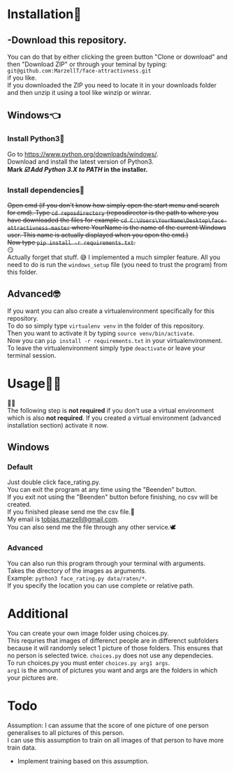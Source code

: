# Installation:nail_care:

## -Download this repository.        
You can do that by either clicking the green button "Clone or download" and then "Download ZIP"
or through your teminal by typing:       
`git@github.com:MarzellT/face-attractivness.git`      
if you like.     
If you downloaded the ZIP you need to locate it in your downloads folder and then unzip it
using a tool like winzip or winrar.

## Windows:point_left:
### Install Python3🐍
Go to <https://www.python.org/downloads/windows/>.    
Download and install the latest version of Python3.   
**Mark _☑️ Add Python 3.X to PATH_ in the installer.**    

### Install dependencies🤨
~~Open cmd (if you don't know how simply open the start menu and search for cmd).
Type `cd reposdirectory` (reposdirector is the path to where you have downloaded the files
for example `cd C:\Users\YourName\Desktop\face-attractivness-master` where YourName is 
the name of the current Windows user. This name is actually displayed when you open the cmd.)     
Now type `pip install -r requirements.txt`.~~   
😏      
Actually forget that stuff. 
😅
I implemented a much simpler feature. All you need to do is
run the `windows_setup` file (you need to trust the program) from this folder.

## Advanced🤓
If you want you can also create a virtualenvironment specifically for this repository.      
To do so simply type `virtualenv venv` in the folder of this repository.      
Then you want to activate it by typing `source venv/bin/activate`.     
Now you can `pip install -r requirements.txt` in your virtualenvironment.    
To leave the virtualenvironment simply type `deactivate` or leave your terminal session.     

# Usage👩‍💻  
🚶‍♂️      
The following step is **not required** if you don't use a virtual environment which is also **not required**.
If you created a virtual environment (advanced installation section) activate it now.

## Windows
### Default
Just double click face_rating.py.     
You can exit the program at any time using the "Beenden" button.      
If you exit not using the "Beenden" button before finishing, no csv will be created.    
If you finished please send me the csv file.💌     
My email is <tobias.marzell@gmail.com>.     
You can also send me the file through any other service.🕊

### Advanced
You can also run this program through your terminal with arguments.    
Takes the directory of the images as arguments.     
Example: `python3 face_rating.py data/raten/*`.     
If you specify the location you can use complete or relative path.       

# Additional
You can create your own image folder using choices.py.     
This requries that images of differenct people are in differenct subfolders
because it will randomly select 1 picture of those folders. This ensures that
no person is selected twice.
`choices.py` does not use any dependecies.    
To run choices.py you must enter `choices.py arg1 args`.     
`arg1` is the amount of pictures you want and args are the folders in which your pictures are.    
 
 # Todo
 Assumption: I can assume that the score of one picture of one person generalises to all pictures of this person.    
 I can use this assumption to train on all images of that person to have more train data.     
 - Implement training based on this assumption.

